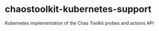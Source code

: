 # chaostoolkit-kubernetes-support
Kubernetes implementation of the Chas Toolkit probes and actions API
  